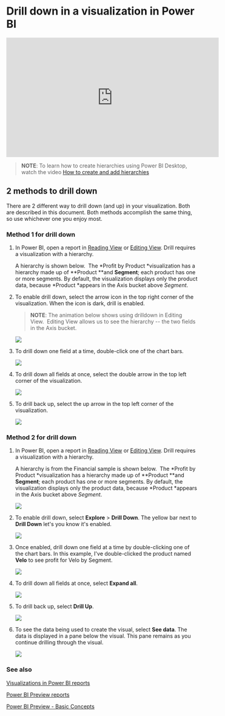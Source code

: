 ﻿<properties
   pageTitle="Drill down in a visualization in Power BI"
   description="This document shows how to drill down in a visualization in Microsoft Power BI service and Power BI Desktop."
   services="powerbi"
   documentationCenter=""
   authors="mihart"
   manager="mblythe"
   backup=""
   editor=""
   tags=""
   qualityFocus="no"
   qualityDate=""/>

<tags
   ms.service="powerbi"
   ms.devlang="NA"
   ms.topic="article"
   ms.tgt_pltfrm="NA"
   ms.workload="powerbi"
   ms.date="05/24/2016"
   ms.author="mihart"/>

# Drill down in a visualization in Power BI

  <iframe width="560" height="315" src="https://www.youtube.com/embed/MNAaHw4PxzE?list=PL1N57mwBHtN0JFoKSR0n-tBkUJHeMP2cP" frameborder="0" allowfullscreen></iframe>
  
  >**NOTE**: To learn how to create hierarchies using Power BI Desktop, watch the video [How to create and add hierarchies](https://youtu.be/q8WDUAiTGeU)
  
##  2 methods to drill down
There are 2 different way to drill down (and up) in your visualization.  Both are described in this document. Both methods accomplish the same thing, so use whichever one you enjoy most.

### Method 1 for drill down

1.  In Power BI, open a report in [Reading View](powerbi-service-open-a-report-in-reading-view.md) or [Editing View](powerbi-service-go-from-reading-view-to-editing-view.md). Drill requires a visualization with a hierarchy. 

    A hierarchy is shown below.  The *Profit by Product *visualization has a hierarchy made up of **Product **and **Segment**; each product has one or more segments. By default, the visualization displays only the product data, because *Product *appears in the Axis bucket above *Segment*.
  
2.  To enable drill down, select the arrow icon in the top right corner of the visualization. When the icon is dark, drill is enabled.

    >**NOTE**: The animation below shows using drilldown in Editing View.  Editing View allows us to see the hierarchy -- the two fields in the Axis bucket.

    ![](media/powerbi-service-drill-down-in-a-visualization/PBI_drilldown.png)

3.  To drill down one field at a time, double-click one of the chart bars. 

    ![](media/powerbi-service-drill-down-in-a-visualization/drillGA.gif)

4.  To drill down all fields at once, select the double arrow in the top left corner of the visualization.

    ![](media/powerbi-service-drill-down-in-a-visualization/PBI_drillAll.png)

5.  To drill back up, select the up arrow in the top left corner of the visualization.

    ![](media/powerbi-service-drill-down-in-a-visualization/PBI_drillup2.png)
    

### Method 2 for drill down


1.  In Power BI, open a report in [Reading View](powerbi-service-open-a-report-in-reading-view.md) or [Editing View](powerbi-service-go-from-reading-view-to-editing-view.md). Drill requires a visualization with a hierarchy. 

    A hierarchy is from the Financial sample is shown below.  The *Profit by Product *visualization has a hierarchy made up of **Product **and **Segment**; each product has one or more segments. By default, the visualization displays only the product data, because *Product *appears in the Axis bucket above *Segment*.

    ![](media/powerbi-service-drill-down-in-a-visualization/power-bi-drill-menu.png)

2.  To enable drill down, select **Explore** > **Drill Down**. The yellow bar next to **Drill Down** let's you know it's enabled.  

    ![](media/powerbi-service-drill-down-in-a-visualization/power-bi-enable-drill.png)

3.  Once enabled, drill down one field at a time by double-clicking one of the chart bars. In this example, I've double-clicked the product named **Velo** to see profit for Velo by Segment.

    ![](media/powerbi-service-drill-down-in-a-visualization/power-bi-drilldown.png)

4.  To drill down all fields at once, select **Expand all**.

    ![](media/powerbi-service-drill-down-in-a-visualization/power-bi-expand-all.png)

5.  To drill back up, select **Drill Up**.

    ![](media/powerbi-service-drill-down-in-a-visualization/power-bi-drill-up.png)

6.  To see the data being used to create the visual, select **See data**. The data is displayed in a pane below the visual. This pane remains as you continue drilling through the visual.

    ![](media/powerbi-service-drill-down-in-a-visualization/power-bi-see-data.png)


### See also

[Visualizations in Power BI reports](powerbi-service-visualizations-for-reports.md)

[Power BI Preview reports](powerbi-service-reports.md)

[Power BI Preview - Basic Concepts](powerbi-service-basic-concepts.md)
